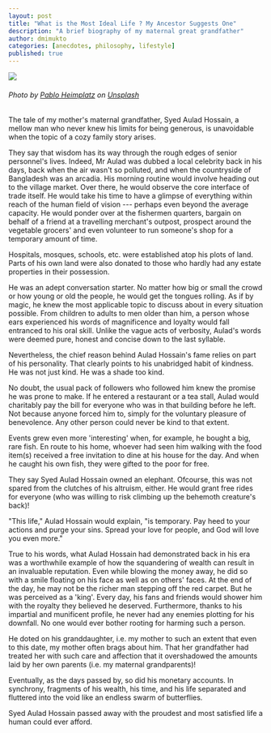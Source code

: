 ```yaml
---
layout: post
title: "What is the Most Ideal Life ? My Ancestor Suggests One"
description: "A brief biography of my maternal great grandfather"
author: dmimukto
categories: [anecdotes, philosophy, lifestyle]
published: true
---
```


![](https://miro.medium.com/v2/resize:fit:875/0*JZPNK1A78jBzwzQm)
###### Photo by [Pablo Heimplatz](https://unsplash.com/@pabloheimplatz?utm_source=medium&utm_medium=referral) on [Unsplash](https://unsplash.com/?utm_source=medium&utm_medium=referral)

The tale of my mother's maternal grandfather, Syed Aulad Hossain, a mellow man who never knew his limits for being generous, is unavoidable when the topic of a cozy family story arises.

They say that wisdom has its way through the rough edges of senior personnel's lives. Indeed, Mr Aulad was dubbed a local celebrity back in his days, back when the air wasn't so polluted, and when the countryside of Bangladesh was an arcadia. His morning routine would involve heading out to the village market. Over there, he would observe the core interface of trade itself. He would take his time to have a glimpse of everything within reach of the human field of vision --- perhaps even beyond the average capacity. He would ponder over at the fishermen quarters, bargain on behalf of a friend at a travelling merchant's outpost, prospect around the vegetable grocers' and even volunteer to run someone's shop for a temporary amount of time.

Hospitals, mosques, schools, etc. were established atop his plots of land. Parts of his own land were also donated to those who hardly had any estate properties in their possession.

He was an adept conversation starter. No matter how big or small the crowd or how young or old the people, he would get the tongues rolling. As if by magic, he knew the most applicable topic to discuss about in every situation possible. From children to adults to men older than him, a person whose ears experienced his words of magnificence and loyalty would fall entranced to his oral skill. Unlike the vague acts of verbosity, Aulad's words were deemed pure, honest and concise down to the last syllable.

Nevertheless, the chief reason behind Aulad Hossain's fame relies on part of his personality. That clearly points to his unabridged habit of kindness. He was not just kind. He was a shade too kind.

No doubt, the usual pack of followers who followed him knew the promise he was prone to make. If he entered a restaurant or a tea stall, Aulad would charitably pay the bill for everyone who was in that building before he left. Not because anyone forced him to, simply for the voluntary pleasure of benevolence. Any other person could never be kind to that extent.

Events grew even more 'interesting' when, for example, he bought a big, rare fish. En route to his home, whoever had seen him walking with the food item(s) received a free invitation to dine at his house for the day. And when he caught his own fish, they were gifted to the poor for free.

They say Syed Aulad Hossain owned an elephant. Ofcourse, this was not spared from the clutches of his altruism, either. He would grant free rides for everyone (who was willing to risk climbing up the behemoth creature's back)!

"This life," Aulad Hossain would explain, "is temporary. Pay heed to your actions and purge your sins. Spread your love for people, and God will love you even more."

True to his words, what Aulad Hossain had demonstrated back in his era was a worthwhile example of how the squandering of wealth can result in an invaluable reputation. Even while blowing the money away, he did so with a smile floating on his face as well as on others' faces. At the end of the day, he may not be the richer man stepping off the red carpet. But he was perceived as a 'king'. Every day, his fans and friends would shower him with the royalty they believed he deserved. Furthermore, thanks to his impartial and munificent profile, he never had any enemies plotting for his downfall. No one would ever bother rooting for harming such a person.

He doted on his granddaughter, i.e. my mother to such an extent that even to this date, my mother often brags about him. That her grandfather had treated her with such care and affection that it overshadowed the amounts laid by her own parents (i.e. my maternal grandparents)!

Eventually, as the days passed by, so did his monetary accounts. In synchrony, fragments of his wealth, his time, and his life separated and fluttered into the void like an endless swarm of butterflies.

Syed Aulad Hossain passed away with the proudest and most satisfied life a human could ever afford.
